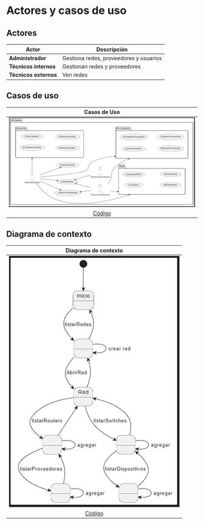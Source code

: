 # Actores y casos de uso

## Actores

<div align="center">

|Actor|Descripción|
|-|-|
|**Administrador**|Gestiona redes, proveedores y usuarios|
|**Técnicos internos**|Gestionan redes y proveedores|
|**Técnicos externos**|Ven redes|

</div>


## Casos de uso

<div align="center">

|Casos de Uso|
|:-:|
|![](./casosDeUso/casosDeUso.PNG)|
|[Código](./casosDeUso/casosDeUso.plantuml)|

</div>


## Diagrama de contexto

<div align="center">

|Diagrama de contexto|
|:-:|
|![](./diagramaDeContexto/diagramaDeContexto.PNG)|
|[Código](./diagramaDeContexto/diagramaDeContexto.plantuml)|

</div>
